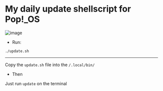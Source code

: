 # My daily update shellscript for Pop!_OS

![image](https://user-images.githubusercontent.com/70844369/195471574-027ffcaf-b2a1-429f-a2b1-c62cc478fc6a.png#vitrinedev)

- Run: 

`./update.sh`
***
Copy the `update.sh` file into the `/.local/bin/`

- Then

Just run `update` on the terminal 

